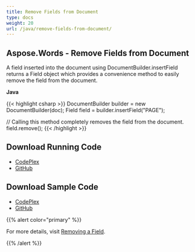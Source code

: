 ```yaml
---
title: Remove Fields from Document
type: docs
weight: 20
url: /java/remove-fields-from-document/
---
```


## **Aspose.Words - Remove Fields from Document**
A field inserted into the document using DocumentBuilder.insertField returns a Field object which provides a convenience method to easily remove the field from the document.

**Java**

{{< highlight csharp >}}
DocumentBuilder builder = new DocumentBuilder(doc);
Field field = builder.insertField("PAGE");

// Calling this method completely removes the field from the document.
field.remove();
{{< /highlight >}}
## **Download Running Code**
- [CodePlex](https://asposewordsjavaapachepoi.codeplex.com/releases/view/618321)
- [GitHub](https://github.com/aspose-words/Aspose.Words-for-Java/releases/tag/Aspose.Words_Java_for_Apache_POI_WP-v1.0.0)
## **Download Sample Code**
- [CodePlex](https://asposewordsjavaapachepoi.codeplex.com/SourceControl/latest#src/main/java/com/aspose/words/examples/asposefeatures/workingwithfields/removefields/AsposeRemoveFields.java)
- [GitHub](https://github.com/aspose-words/Aspose.Words-for-Java/blob/master/Plugins/Aspose_Words_for_Apache_POI/src/main/java/com/aspose/words/examples/asposefeatures/workingwithfields/removefields/AsposeRemoveFields.java)

{{% alert color="primary" %}} 

For more details, visit [Removing a Field](/words/java/insert-and-remove-field/#insertandremovefield-removingafield).

{{% /alert %}}
